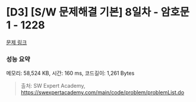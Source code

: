 # [D3] [S/W 문제해결 기본] 8일차 - 암호문1 - 1228 

[문제 링크](https://swexpertacademy.com/main/code/problem/problemDetail.do?contestProbId=AV14w-rKAHACFAYD) 

### 성능 요약

메모리: 58,524 KB, 시간: 160 ms, 코드길이: 1,261 Bytes



> 출처: SW Expert Academy, https://swexpertacademy.com/main/code/problem/problemList.do